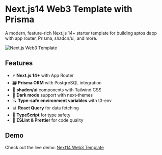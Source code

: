 # Next.js14 Web3 Template with Prisma

A modern, feature-rich Next.js 14+ starter template for building aptos dapp with app router, Prisma, shadcn/ui, and more.

![Next.js Web3 Template](https://github.com/0xShikhar/next14-web3-template/raw/main/public/og.jpg)

## Features

- ⚡️ **Next.js 14+** with App Router
- 🗃️ **Prisma ORM** with PostgreSQL integration
- 🎨 **shadcn/ui** components with Tailwind CSS
- 🌙 **Dark mode** support with next-themes
- 🔍 **Type-safe environment variables** with t3-env
- 📊 **React Query** for data fetching
- 🧩 **TypeScript** for type safety
- 🔧 **ESLint & Prettier** for code quality

## Demo

Check out the live demo: [Next14 Web3 Template](https://github.com/0xShikhar/next14-web3-template)
